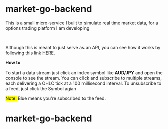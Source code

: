 # market-go-backend
<p>This is a small micro-service I built to simulate real time market data, for a options trading platform I am developing</p>
<br>

<p>Although this is meant to just serve as an API, you can see how it works by following this link <a href="https://damp-beyond-64138.herokuapp.com/ind"  target="_blank">HERE</a>.</p>
<strong>How to</strong>
<p>To start a data stream just  click an index symbol like <strong>AUD/JPY</strong> and open the console to see the stream. 
You can click and subscribe to multiple streams, each delivering a OHLC tick at a 100 millisecond interval. To unsubscribe to a feed, just click the Symbol agian </p>

<p><mark>Note:</mark> Blue means you're subscribed to the feed. </p>


# market-go-backend

